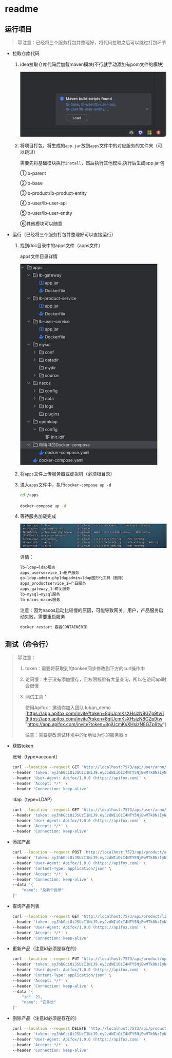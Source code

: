 # readme

## 运行项目

> 😈注意：已经将三个服务打包并整理好，将代码拉取之后可以跳过打包环节

-   拉取仓库代码
    1.  idea拉取仓库代码后加载maven模块(不行就手动添加有pom文件的模块)

        ![](./doc/readme/image_rRC1WzKuRf.png)
    2.  将项目打包，将生成的`app.jar`放到`apps`文件中的对应服务的文件夹（可以跳过）

        需要先将基础模块执行`install`，然后执行其他模块,执行后生成app.jar包

        ①lb-parent

        ②lb-base

        ③lb-product/lb-product-entity

        ④lb-user/lb-user-api

        ⑤lb-user/lb-user-entity

        ⑥其他模块可以随意
-   运行（已经将三个服务打包并整理好可以直接运行）
    1.  找到doc目录中的apps文件（apps文件）

        apps文件目录详情

        ![](./doc/readme/image_-PW3ZYxw_B.png)
    2.  将`apps`文件上传服务器或虚拟机（必须根目录）
    3.  进入`apps`文件中，执行`docker-compose up -d`
        ```bash
        cd /apps
        
        docker-compose up -d
        ```
    4.  等待服务加载完成

        ![](./doc/readme/image_XyStooL0_R.png)

        详情：
        ```bash
        lb-ldap→ldap服务
        apps_userservice_1→用户服务
        go-ldap-admin-phpldapadmin→ldap图形化工具（删除）
        apps_productservice_1→产品服务
        apps_gateway_1→网关服务
        lb-mysql→mysql服务
        lb-nacos→nacos服务
        ```
        注意：因为nacos启动比较慢的原因，可能导致网关，用户，产品服务启动失败，需要重启服务
        ```bash
        docker restart 容器CONTAINERID
        
        ```

## 测试（命令行）

> 😈注意：
>
> 1.  token：需要将获取到的tonken同步修改到下方的curl操作中
> 2.  访问慢：由于没有添加缓存，且权限校验有大量查询，所以在访问api时会很慢
> 3.  测试工具：
>
>     使用Apifox：邀请你加入团队 luban\_demo [https://app.apifox.com/invite?token=8giUcmKsXHsizN8GZp9tw](https://app.apifox.com/invite?token=8giUcmKsXHsizN8GZp9tw "https://app.apifox.com/invite?token=8giUcmKsXHsizN8GZp9tw")
>
>     注意：需要更改测试环境中的ip地址为你的服务器ip

-   获取token

    账号（type=account）
    ```bash
    curl --location --request GET 'http://localhost:7573/api/user/anno/token?account=editor_1&password=editor_1&type=account' \
    --header 'token: eyJhbGciOiJSUzI1NiJ9.eyJzdWIiOiI4NTY5NjEwMTk0NzIyNTgzMDUiLCJhY2NvdW50IjoiZWRpdG9yXzEiLCJuYW1lIjoiZWRpdG9yXzEiLCJvcmdpZCI6ODU2OTU5ODY4MzU4MTA2MjA5LCJzdGF0aW9uaWQiOjg1Njk2MDEyNDY1OTQ0MTA4OSwiZXhwIjoxNzEwMTY4OTMyfQ.iwF0dKx1YRLswBGuUY5JiY5RjSFql7tIYnUBCrqlLooNztDOK9-R0CKHyXlHCucd9r0Ta29VjXYqiqd3D8GKFWCATs8UNZh1RYUxTFH1aQ_jBa8jiDpcyk2K_exYxuvtsaMJ-jXAcsmqoZ4GzL72_HyFNaZEqDx522mG-uvVqlA' \
    --header 'User-Agent: Apifox/1.0.0 (https://apifox.com)' \
    --header 'Accept: */*' \
    --header 'Connection: keep-alive'
    ```
    ldap（type=LDAP）
    ```bash
    curl --location --request GET 'http://localhost:7573/api/user/anno/token?account=editor_1&password=editor_1&type=LDAP' \
    --header 'token: eyJhbGciOiJSUzI1NiJ9.eyJzdWIiOiI4NTY5NjEwMTk0NzIyNTgzMDUiLCJhY2NvdW50IjoiZWRpdG9yXzEiLCJuYW1lIjoiZWRpdG9yXzEiLCJvcmdpZCI6ODU2OTU5ODY4MzU4MTA2MjA5LCJzdGF0aW9uaWQiOjg1Njk2MDEyNDY1OTQ0MTA4OSwiZXhwIjoxNzEwMTY4OTMyfQ.iwF0dKx1YRLswBGuUY5JiY5RjSFql7tIYnUBCrqlLooNztDOK9-R0CKHyXlHCucd9r0Ta29VjXYqiqd3D8GKFWCATs8UNZh1RYUxTFH1aQ_jBa8jiDpcyk2K_exYxuvtsaMJ-jXAcsmqoZ4GzL72_HyFNaZEqDx522mG-uvVqlA' \
    --header 'User-Agent: Apifox/1.0.0 (https://apifox.com)' \
    --header 'Accept: */*' \
    --header 'Connection: keep-alive'
    ```
-   添加产品
    ```bash
    curl --location --request POST 'http://localhost:7573/api/product/add' \
    --header 'token: eyJhbGciOiJSUzI1NiJ9.eyJzdWIiOiI4NTY5NjEwMTk0NzIyNTgzMDUiLCJhY2NvdW50IjoiZWRpdG9yXzEiLCJuYW1lIjoiZWRpdG9yXzEiLCJvcmdpZCI6ODU2OTU5ODY4MzU4MTA2MjA5LCJzdGF0aW9uaWQiOjg1Njk2MDEyNDY1OTQ0MTA4OSwiZXhwIjoxNzEwMTY4OTMyfQ.iwF0dKx1YRLswBGuUY5JiY5RjSFql7tIYnUBCrqlLooNztDOK9-R0CKHyXlHCucd9r0Ta29VjXYqiqd3D8GKFWCATs8UNZh1RYUxTFH1aQ_jBa8jiDpcyk2K_exYxuvtsaMJ-jXAcsmqoZ4GzL72_HyFNaZEqDx522mG-uvVqlA' \
    --header 'User-Agent: Apifox/1.0.0 (https://apifox.com)' \
    --header 'Content-Type: application/json' \
    --header 'Accept: */*' \
    --header 'Connection: keep-alive' \
    --data '{
        "name": "及新个民参"
    }'
    
    ```
-   查询产品列表
    ```bash
    curl --location --request GET 'http://localhost:7573/api/product/list?keyWord&pageNum=1&pageSize=10' \
    --header 'token: eyJhbGciOiJSUzI1NiJ9.eyJzdWIiOiI4NTY5NjEwMTk0NzIyNTgzMDUiLCJhY2NvdW50IjoiZWRpdG9yXzEiLCJuYW1lIjoiZWRpdG9yXzEiLCJvcmdpZCI6ODU2OTU5ODY4MzU4MTA2MjA5LCJzdGF0aW9uaWQiOjg1Njk2MDEyNDY1OTQ0MTA4OSwiZXhwIjoxNzEwMTY4OTMyfQ.iwF0dKx1YRLswBGuUY5JiY5RjSFql7tIYnUBCrqlLooNztDOK9-R0CKHyXlHCucd9r0Ta29VjXYqiqd3D8GKFWCATs8UNZh1RYUxTFH1aQ_jBa8jiDpcyk2K_exYxuvtsaMJ-jXAcsmqoZ4GzL72_HyFNaZEqDx522mG-uvVqlA' \
    --header 'User-Agent: Apifox/1.0.0 (https://apifox.com)' \
    --header 'Accept: */*' \
    --header 'Connection: keep-alive'
    ```
-   更新产品（注意id必须是存在的）
    ```bash
    curl --location --request PUT 'http://localhost:7573/api/product/update' \
    --header 'token: eyJhbGciOiJSUzI1NiJ9.eyJzdWIiOiI4NTY5NjEwMTk0NzIyNTgzMDUiLCJhY2NvdW50IjoiZWRpdG9yXzEiLCJuYW1lIjoiZWRpdG9yXzEiLCJvcmdpZCI6ODU2OTU5ODY4MzU4MTA2MjA5LCJzdGF0aW9uaWQiOjg1Njk2MDEyNDY1OTQ0MTA4OSwiZXhwIjoxNzEwMTY4OTMyfQ.iwF0dKx1YRLswBGuUY5JiY5RjSFql7tIYnUBCrqlLooNztDOK9-R0CKHyXlHCucd9r0Ta29VjXYqiqd3D8GKFWCATs8UNZh1RYUxTFH1aQ_jBa8jiDpcyk2K_exYxuvtsaMJ-jXAcsmqoZ4GzL72_HyFNaZEqDx522mG-uvVqlA' \
    --header 'User-Agent: Apifox/1.0.0 (https://apifox.com)' \
    --header 'Content-Type: application/json' \
    --header 'Accept: */*' \
    --header 'Connection: keep-alive' \
    --data '{
        "id": 21,
        "name": "它多世"
    }'
    ```
-   删除产品（注意id必须是存在的）
    ```bash
    curl --location --request DELETE 'http://localhost:7573/api/product/delete/77' \
    --header 'token: eyJhbGciOiJSUzI1NiJ9.eyJzdWIiOiI4NTY5NjEwMTk0NzIyNTgzMDUiLCJhY2NvdW50IjoiZWRpdG9yXzEiLCJuYW1lIjoiZWRpdG9yXzEiLCJvcmdpZCI6ODU2OTU5ODY4MzU4MTA2MjA5LCJzdGF0aW9uaWQiOjg1Njk2MDEyNDY1OTQ0MTA4OSwiZXhwIjoxNzEwMTY4OTMyfQ.iwF0dKx1YRLswBGuUY5JiY5RjSFql7tIYnUBCrqlLooNztDOK9-R0CKHyXlHCucd9r0Ta29VjXYqiqd3D8GKFWCATs8UNZh1RYUxTFH1aQ_jBa8jiDpcyk2K_exYxuvtsaMJ-jXAcsmqoZ4GzL72_HyFNaZEqDx522mG-uvVqlA' \
    --header 'User-Agent: Apifox/1.0.0 (https://apifox.com)' \
    --header 'Accept: */*' \
    --header 'Connection: keep-alive'
    ```
